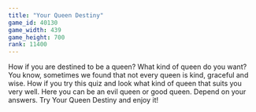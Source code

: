 ```yaml
---
title: "Your Queen Destiny"
game_id: 40130
game_width: 439
game_height: 700
rank: 11400
---
```

How if you are destined to be a queen? What kind of queen do you want? You know, sometimes we found that not every queen is kind, graceful and wise. How if you try this quiz and look what kind of queen that suits you very well. Here you can be an evil queen or good queen. Depend on your answers. Try Your Queen Destiny and enjoy it!